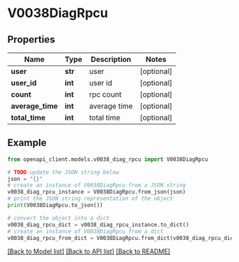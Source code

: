 # V0038DiagRpcu


## Properties

Name | Type | Description | Notes
------------ | ------------- | ------------- | -------------
**user** | **str** | user | [optional] 
**user_id** | **int** | user id | [optional] 
**count** | **int** | rpc count | [optional] 
**average_time** | **int** | average time | [optional] 
**total_time** | **int** | total time | [optional] 

## Example

```python
from openapi_client.models.v0038_diag_rpcu import V0038DiagRpcu

# TODO update the JSON string below
json = "{}"
# create an instance of V0038DiagRpcu from a JSON string
v0038_diag_rpcu_instance = V0038DiagRpcu.from_json(json)
# print the JSON string representation of the object
print(V0038DiagRpcu.to_json())

# convert the object into a dict
v0038_diag_rpcu_dict = v0038_diag_rpcu_instance.to_dict()
# create an instance of V0038DiagRpcu from a dict
v0038_diag_rpcu_from_dict = V0038DiagRpcu.from_dict(v0038_diag_rpcu_dict)
```
[[Back to Model list]](../README.md#documentation-for-models) [[Back to API list]](../README.md#documentation-for-api-endpoints) [[Back to README]](../README.md)


